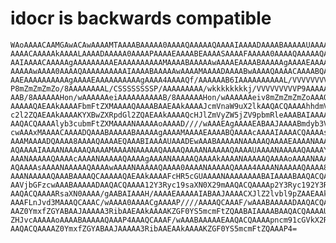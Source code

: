 # idocr is backwards compatible

    WAoAAAACAAMGAwACAwAAAAMTAAAABAAAAA0AAAAQAAAAAQAAAAIAAAADAAAABAAAAAUAAAAH
    AAAACAAAAAkAAAALAAAADAAAAA0AAAAPAAAAEAAAABEAAAASAAAAFAAAAA0AAAAQAAAAAQAA
    AAIAAAACAAAAAgAAAAAAAAAEAAAAAAAAAAMAAAABAAAAAwAAAAEAAAABAAAAAgAAAAEAAAAB
    AAAAAwAAAA0AAAAQAAAAAAAAAAIAAAABAAAAAwAAAAMAAAADAAAABwAAAAQAAAACAAAABQAA
    AAEAAAAAAAAAAgAAAAEAAAAAAAAAAgAAAA4AAAAQf/AAAAAAB6IAAAAAAAAAAL/VVVVVVVVV
    P8mZmZmZmZo/8AAAAAAAAL/CSSSSSSSSP/AAAAAAAAA/wkkkkkkkkj/VVVVVVVVVP9AAAAAA
    AAB/8AAAAAAHon/wAAAAAAeiAAAAAAAAAAB/8AAAAAAHon/wAAAAAAeiv8mZmZmZmZoAAAQC
    AAAAAQAEAAkAAAAFbmFtZXMAAAAQAAAABAAEAAkAAAAJcmVnaW9uX2lkAAQACQAAAAhhdmVy
    c2l2ZQAEAAkAAAAKYXBwZXRpdGl2ZQAEAAkAAAAQcHJlZmVyZW5jZV9pbmRleAAABAIAAAAB
    AAQACQAAAAlyb3cubmFtZXMAAAANAAAAAoAAAAD////wAAAEAgAAAAEABAAJAAAABmdyb3Vw
    cwAAAxMAAAACAAAADQAAABAAAAABAAAAAgAAAAMAAAAEAAAABQAAAAcAAAAIAAAACQAAAAsA
    AAAMAAAADQAAAA8AAAAQAAAAEQAAABIAAAAUAAADEwAAABAAAAANAAAAAQAAAAEAAAANAAAA
    AQAAAAIAAAANAAAAAQAAAAMAAAANAAAAAQAAAAQAAAANAAAAAQAAAAUAAAANAAAAAQAAAAYA
    AAANAAAAAQAAAAcAAAANAAAAAQAAAAgAAAANAAAAAQAAAAkAAAANAAAAAQAAAAoAAAANAAAA
    AQAAAAsAAAANAAAAAQAAAAwAAAANAAAAAQAAAA0AAAANAAAAAQAAAA4AAAANAAAAAQAAAA8A
    AAANAAAAAQAAABAAAAQCAAAAAQAEAAkAAAAFcHR5cGUAAAANAAAAAAAABAIAAAABAAQACQAA
    AAVjbGFzcwAAABAAAAADAAQACQAAAA12Y3Ryc19saXN0X29mAAQACQAAAAp2Y3Ryc192Y3Ry
    AAQACQAAAARsaXN0AAAA/gAABAIAAAH/AAAAEAAAAAIABAAJAAAACXJlZ2lvbl9pZAAEAAkA
    AAAFLnJvd3MAAAQCAAAC/wAAAA0AAAACgAAAAP////AAAAQCAAAF/wAAABAAAAADAAQACQAA
    AAZ0YmxfZGYABAAJAAAAA3RibAAEAAkAAAAKZGF0YS5mcmFtZQAABAIAAAABAAQACQAAAAUu
    ZHJvcAAAAAoAAAABAAAAAQAAAP4AAAQCAAAF/wAAABAAAAAEAAQACQAAAApncm91cGVkX2Rm
    AAQACQAAAAZ0YmxfZGYABAAJAAAAA3RibAAEAAkAAAAKZGF0YS5mcmFtZQAAAP4=

